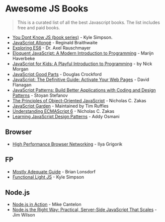 # Awesome JS Books

> This is a curated list of all the best Javascript books. The list includes free and paid books.

- [You Dont Know JS (book series)](https://github.com/getify/You-Dont-Know-JS) - Kyle Simpson.
- [JavaScript Allongé](https://leanpub.com/javascriptallongesix) - Reginald Braithwaite
- [Exploring ES6](http://exploringjs.com/es6/) - Dr. Axel Rauschmayer
- [Eloquent JavaScript: A Modern Introduction to Programming](https://www.amazon.com/Eloquent-JavaScript-Modern-Introduction-Programming/dp/1593275846/ref=as_li_ss_tl?s=books&ie=UTF8&qid=1466626605&sr=1-1&keywords=eloquent+javascript+2nd+edition&linkCode=ll1&tag=eejs-20&linkId=8f1d94f3bf900d69600f9c8685791be7) - Marijn Haverbeke
- [JavaScript for Kids: A Playful Introduction to Programming](https://www.amazon.com/JavaScript-Kids-Playful-Introduction-Programming/dp/1593274084/ref=as_li_ss_tl?_encoding=UTF8&qid=&sr=&linkCode=ll1&tag=eejs-20&linkId=78320bf6b48bd7f6549a22f9abadc66c) - by Nick Morgan
- [JavaScript Good Parts](https://www.amazon.com/JavaScript-Good-Parts-Douglas-Crockford/dp/0596517742/ref=as_li_ss_tl?ie=UTF8&redirect=true&linkCode=ll1&tag=eejs-20&linkId=afcaa6d74f1fbcc21a0c4d728b83dde1) - Douglas Crockford
- [JavaScript: The Definitive Guide: Activate Your Web Pages](https://www.amazon.com/JavaScript-Definitive-Guide-Activate-Guides/dp/0596805527/ref=as_li_ss_tl?ie=UTF8&redirect=true&linkCode=ll1&tag=eejs-20&linkId=11a79cf9e89a54625cb3a8e8ff2dc8d5) - David Flanagan
- [JavaScript Patterns: Build Better Applications with Coding and Design Patterns](https://www.amazon.com/JavaScript-Patterns-Better-Applications-Coding/dp/0596806752/ref=pd_sim_14_7?_encoding=UTF8&pd_rd_i=0596806752&pd_rd_r=K1RWTDVZE9M9MAFXBYCK&pd_rd_w=pdNGF&pd_rd_wg=9ZSaE&psc=1&refRID=K1RWTDVZE9M9MAFXBYCK) - Stoyan Stefanov 
- [The Principles of Object-Oriented JavaScript](https://www.amazon.com/Principles-Object-Oriented-JavaScript-Nicholas-Zakas/dp/1593275404/ref=pd_sim_14_4?_encoding=UTF8&pd_rd_i=1593275404&pd_rd_r=J707VE8JE7WR9D0HPN4Q&pd_rd_w=xumBa&pd_rd_wg=uEZZm&psc=1&refRID=J707VE8JE7WR9D0HPN4Q) - Nicholas C. Zakas
- [JavaScript Garden](http://bonsaiden.github.io/JavaScript-Garden/) - Maintained by Tim Ruffles
- [Understanding ECMAScript 6](https://leanpub.com/understandinges6/read) - Nicholas C. Zakas
- [Learning JavaScript Design Patterns](http://addyosmani.com/resources/essentialjsdesignpatterns/book/) - Addy Osmani

## Browser
- [High Performance Browser Networking](https://www.amazon.com/High-Performance-Browser-Networking-performance/dp/1449344763/ref=as_li_ss_tl?ie=UTF8&linkCode=ll1&tag=eejs-20&linkId=c73d0d3fc227d36ddc90e2d708f3fb8a) - Ilya Grigorik

## FP

- [Mostly Adequate Guide](https://github.com/MostlyAdequate/mostly-adequate-guide) - Brian Lonsdorf
- [Functional Light JS](https://github.com/getify/functional-light-js) - Kyle Simpson

## Node.js

- [Node.js in Action](https://www.amazon.com/Node-js-Action-Mike-Cantelon/dp/1617290572/ref=as_li_ss_tl?ie=UTF8&qid=1466640698&sr=8-1&keywords=node.js+in+action&linkCode=ll1&tag=eejs-20&linkId=57fbe05f198dad9e06df1c1f8fc29a4c) - Mike Cantelon
- [Node.js the Right Way: Practical, Server-Side JavaScript That Scales](https://www.amazon.com/Node-js-Right-Way-Server-Side-JavaScript/dp/1937785734/ref=sr_1_1?s=books&ie=UTF8&qid=1499377952&sr=1-1&keywords=Node.js+the+Right+Way) - Jim Wilson


